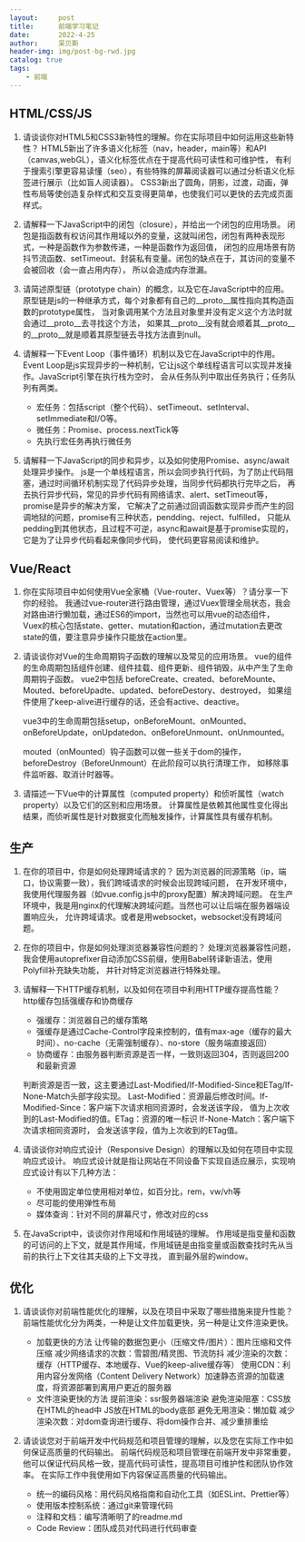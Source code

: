 ```yaml
---
layout:     post
title:      前端学习笔记
date:       2022-4-25
author:     呆贝斯
header-img: img/post-bg-rwd.jpg
catalog: true
tags:
    - 前端
---
```

## HTML/CSS/JS

1. 请谈谈你对HTML5和CSS3新特性的理解。你在实际项目中如何运用这些新特性？
   HTML5新出了许多语义化标签（nav，header，main等）和API（canvas,webGL），语义化标签优点在于提高代码可读性和可维护性，
   有利于搜索引擎更容易读懂（seo），有些特殊的屏幕阅读器可以通过分析语义化标签进行展示（比如盲人阅读器）。
   CSS3新出了圆角，阴影，过渡，动画，弹性布局等使创造复杂样式和交互变得更简单，也使我们可以更快的去完成页面样式。

2. 请解释一下JavaScript中的闭包（closure），并给出一个闭包的应用场景。
   闭包是指函数有权访问其作用域以外的变量，这就叫闭包，闭包有两种表现形式，一种是函数作为参数传递，一种是函数作为返回值，
   闭包的应用场景有防抖节流函数、setTimeout、封装私有变量。闭包的缺点在于，其访问的变量不会被回收（会一直占用内存），
   所以会造成内存泄漏。

3. 请简述原型链（prototype chain）的概念，以及它在JavaScript中的应用。
   原型链是js的一种继承方式，每个对象都有自己的__proto__属性指向其构造函数的prototype属性，
   当对象调用某个方法且对象里并没有定义这个方法时就会通过__proto__去寻找这个方法，
   如果其__proto__没有就会顺着其__proto__的__proto__就是顺着其原型链去寻找方法直到null。

4. 请解释一下Event Loop（事件循环）机制以及它在JavaScript中的作用。
    Event Loop是js实现异步的一种机制，它让js这个单线程语言可以实现并发操作。JavaScript引擎在执行栈为空时，
    会从任务队列中取出任务执行；任务队列有两类。
    * 宏任务：包括script（整个代码）、setTimeout、setInterval、setImmediate和I/O等。
    * 微任务：Promise、process.nextTick等
    * 先执行宏任务再执行微任务

5. 请解释一下JavaScript的同步和异步，以及如何使用Promise、async/await处理异步操作。
   js是一个单线程语言，所以会同步执行代码，为了防止代码阻塞，通过时间循环机制实现了代码异步处理，当同步代码都执行完毕之后，
   再去执行异步代码，常见的异步代码有网络请求、alert、setTimeout等，promise是异步的解决方案，
   它解决了之前通过回调函数实现异步而产生的回调地狱的问题，promise有三种状态，pendding、reject、fulfilled，
   只能从pedding到其他状态，且过程不可逆，async和await是基于promise实现的，它是为了让异步代码看起来像同步代码，
   使代码更容易阅读和维护。

## Vue/React

1. 你在实际项目中如何使用Vue全家桶（Vue-router、Vuex等）？请分享一下你的经验。
    我通过vue-router进行路由管理，通过Vuex管理全局状态，我会对路由进行懒加载，通过ES6的import，当然也可以用vue的动态组件，
    Vuex的核心包括state、getter、mutation和action，通过mutation去更改state的值，要注意异步操作只能放在action里。

2. 请谈谈你对Vue的生命周期钩子函数的理解以及常见的应用场景。
   vue的组件的生命周期包括组件创建、组件挂载、组件更新、组件销毁，从中产生了生命周期钩子函数。
   vue2中包括 beforeCreate、created、beforeMounte、Mouted、beforeUpadte、updated、beforeDestory、destroyed，
   如果组件使用了keep-alive进行缓存的话，还会有active、deactive。

   vue3中的生命周期包括setup，onBeforeMount、onMounted、onBeforeUpdate，onUpdatedon、onBeforeUnmount、onUnmounted。

   mouted（onMounted）钩子函数可以做一些关于dom的操作，beforeDestroy（BeforeUnmount）在此阶段可以执行清理工作，
   如移除事件监听器、取消计时器等。

3. 请描述一下Vue中的计算属性（computed property）和侦听属性（watch property）以及它们的区别和应用场景。
   计算属性是依赖其他属性变化得出结果，而侦听属性是针对数据变化而触发操作，计算属性具有缓存机制。

## 生产

1. 在你的项目中，你是如何处理跨域请求的？
    因为浏览器的同源策略（ip，端口，协议需要一致），我们跨域请求的时候会出现跨域问题，
    在开发环境中，我使用代理服务器（如vue.config.js中的proxy配置）解决跨域问题。
    在生产环境中，我是用nginx的代理解决跨域问题。当然也可以让后端在服务器端设置响应头，
    允许跨域请求。或者是用websocket，websocket没有跨域问题。

2. 在你的项目中，你是如何处理浏览器兼容性问题的？
    处理浏览器兼容性问题，我会使用autoprefixer自动添加CSS前缀，使用Babel转译新语法，使用Polyfill补充缺失功能，
    并针对特定浏览器进行特殊处理。

3. 请解释一下HTTP缓存机制，以及如何在项目中利用HTTP缓存提高性能？
    http缓存包括强缓存和协商缓存

    * 强缓存：浏览器自己的缓存策略
    * 强缓存是通过Cache-Control字段来控制的，值有max-age（缓存的最大时间）、no-cache（无需强制缓存）、no-store（服务端直接返回）
    * 协商缓存：由服务器判断资源是否一样，一致则返回304，否则返回200和最新资源

    判断资源是否一致，这主要通过Last-Modified/If-Modified-Since和ETag/If-None-Match头部字段实现。
    Last-Modified：资源最后修改时间。If-Modified-Since：客户端下次请求相同资源时，会发送该字段，
    值为上次收到的Last-Modified的值。ETag：资源的唯一标识 If-None-Match：客户端下次请求相同资源时，
    会发送该字段，值为上次收到的ETag值。

4. 请谈谈你对响应式设计（Responsive Design）的理解以及如何在项目中实现响应式设计。
   响应式设计就是指让网站在不同设备下实现自适应展示，实现响应式设计有以下几种方法：
   * 不使用固定单位使用相对单位，如百分比，rem，vw/vh等
   * 尽可能的使用弹性布局
   * 媒体查询：针对不同的屏幕尺寸，修改对应的css

5. 在JavaScript中，谈谈你对作用域和作用域链的理解。
   作用域是指变量和函数的可访问的上下文，就是其作用域，作用域链是由指变量或函数查找时先从当前的执行上下文往其夫级的上下文寻找，
   直到最外层的window。

## 优化

1. 请谈谈你对前端性能优化的理解，以及在项目中采取了哪些措施来提升性能？
    前端性能优化分为两类，一种是让文件加载更快，另一种是让文件渲染更快。
    * 加载更快的方法
    让传输的数据包更小（压缩文件/图片）：图片压缩和文件压缩
    减少网络请求的次数：雪碧图/精灵图、节流防抖
    减少渲染的次数：缓存（HTTP缓存、本地缓存、Vue的keep-alive缓存等）
    使用CDN：利用内容分发网络（Content Delivery Network）加速静态资源的加载速度，将资源部署到离用户更近的服务器
    * 文件渲染更快的方法
    提前渲染：ssr服务器端渲染
    避免渲染阻塞：CSS放在HTML的head中 JS放在HTML的body底部
    避免无用渲染：懒加载
    减少渲染次数：对dom查询进行缓存、将dom操作合并、减少重排重绘

2. 请谈谈您对于前端开发中代码规范和项目管理的理解，以及您在实际工作中如何保证高质量的代码输出。
   前端代码规范和项目管理在前端开发中非常重要，他可以保证代码风格一致，提高代码可读性，提高项目可维护性和团队协作效率。
   在实际工作中我使用如下内容保证高质量的代码输出。
   * 统一的编码风格：用代码风格指南和自动化工具（如ESLint、Prettier等）
   * 使用版本控制系统：通过git来管理代码
   * 注释和文档：编写清晰明了的readme.md
   * Code Review：团队成员对代码进行代码审查